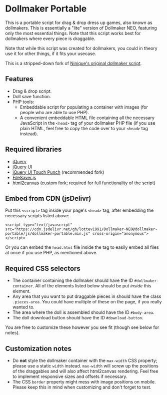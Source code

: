 # Dollmaker Portable

This is a portable script for drag & drop dress up games, also known as dollmakers. This is essentially a "lite" version of Dollmaker NEO, featuring only the most essential things. Note that this script works best for dollmakers where every piece is draggable.

Note that while this script was created for dollmakers, you could in theory use it for other things, if it fits your usecase.

This is a stripped-down fork of [Ninique's original dollmaker script](https://github.com/ninique/Dollmaker-Script).

## Features
- Drag & drop script.
- Doll save function.
- PHP tools:
    - Embeddable script for populating a container with images (for people who are able to use PHP).
    - A convenient embeddable HTML file containing all the necessary JavaScript in the `<head>` tag of your dollmaker PHP file (if you use plain HTML, feel free to copy the code over to your `<head>` tag instead).

## Required libraries
- [jQuery](https://releases.jquery.com/jquery/)
- [jQuery UI](https://releases.jquery.com/ui/)
- [jQuery UI Touch Punch](https://github.com/RWAP/jquery-ui-touch-punch/) (recommended fork)
- [FileSaver.js](https://github.com/eligrey/FileSaver.js)
- [html2canvas](https://github.com/lottev1991/html2canvas) (custom fork; required for full functionality of the script)

## Embed from CDN (jsDelivr)
Put this `<script>` tag inside your page's `<head>` tag, after embedding the necessary scripts listed above:

`<script type="text/javascript" src="https://cdn.jsdelivr.net/gh/lottev1991/Dollmaker-NEO@dollmaker-portable/js/dollmaker-portable.min.js" cross-origin="anonymous"></script>`

Or you can embed the `head.html` file inside the tag to easily embed all files at once if you use PHP, as mentioned above.


## Required CSS selectors
- The container containing the dollmaker should have the ID `#dollmaker-container`. All of the elements listed below should be put *inside* this element.
- Any area that you want to put draggable pieces in should have the class `.pieces-area`. You could have multiple of these on the page, if you really wanted to.
- The area where the doll is assembled should have the ID `#body-area`.
- The doll download button should have the ID `#download-button`.

You are free to customize these however you see fit (though see below for notes).

## Customization notes
- Do **not** style the dollmaker container with the `max-width` CSS property; please use a static `width` instead. `max-width` will screw up the positions of the draggables and will also affect html2canvas rendering. Feel free to implement responsive sizes and offsets if necessary.
- The CSS `border` property might mess with image positions on mobile. Please keep this in mind when customizing and don't forget to test.
